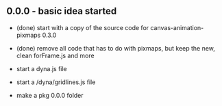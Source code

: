 
## 0.0.0 - basic idea started
* (done) start with a copy of the source code for canvas-animation-pixmaps 0.3.0
* (done) remove all code that has to do with pixmaps, but keep the new, clean forFrame.js and more

* start a dyna.js file
* start a /dyna/gridlines.js file

* make a pkg 0.0.0 folder